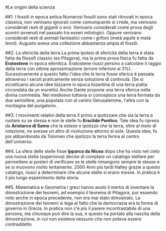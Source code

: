 #Le origini della scienza

##1. I fossili in epoca antica
Numerosi fossili sono stati ritrovati in epoca classica, non venivano ignorati come comunquente si crede, ma 
venivano considerati resti di giganti o eroi. Venivano considerati come prova degli scontri avvenuti nel passato tra
esseri mitologici. Oppure venivano considerati resti di animali fantiastici come i grifoni (metà aquile e metà leoni).
Augusto aveva una collezione abbastanza ampia di fossili.

##2. La sfericità della terra
La prima ipotesi di sfericità della terra è stata fatta da filosofi classici (es Pitagora), 
ma la prima prova fisica fu fatta da __Eratostene__ in epoca ellenitica. Eratostene riuscì persino a calcolare il raggio 
della terra con ottima aprossimazione (errore inferiore al 3%). 
Sucessivamente a questo fatto l'idea che la terra fosse sferica è passata attraverso i secoli praticamente senza soluzione di continutà.
(Se si eccettuano alcune idee bizzarre in epoca bizantina di una terra piatta circondata da un muretto)
Anche Dante propone una terra sferica nella divina commedia. Nel medioevo tuttavia si concepisce una terra formata da due semisfere, una popolata con al centro Gerusalemme, l'altra con la montagna del purgatorio. 

##3. I movimenti relativi della terra
Il primo a ipotizzare che sia la terra a ruotare su se stessa e non le stelle fu __Eraclide Pontico__. 
Tale idea fu ripresa da __Aristarco di Samo__ che la estese e ipotizzò che la terra, oltre al moto di rotazione, 
ne avesse un altro di rivoluzione attorno al sole. Questa idea, fu poi abbandonata da Tolomeo che ipotizzo la terra ferma al centro dell'universo.

##4. La sfera delle stelle fisse
__Ipparco da Nicea__ dopo che ha visto nel cielo una nuova stella (supernova) decise di complare un catalogo stellare per permettere ai posteri di verificare se le stelle rimangono sempre le stesse e se si muovono molto lentamente. 
2000 Anni più tardi Halley grazie a questo catalogo, riuscì a determinare che alcune stelle si erano mosse. In pratica è il più lungo esperimento della storia.

##5. Matematica e Geometria
I greci hanno avuto il mertio di inventare la dimostrazione dei teoremi, ad esempio il teorema di Pitagora, pur essendo noto anche in epoca 
precedente, non era mai stato dimostrato. La dimostrazione dei teoremi si lega al fatto che la democrazia era la forma di governo in Grecia. In pratica non c'è più il parere incontrastabile di una persona, ma chiunque può dire la sua, e questo ha portato alla nascita della dimostrazione, in cui non esisteva nessuno che non poteva essere contraddetto

